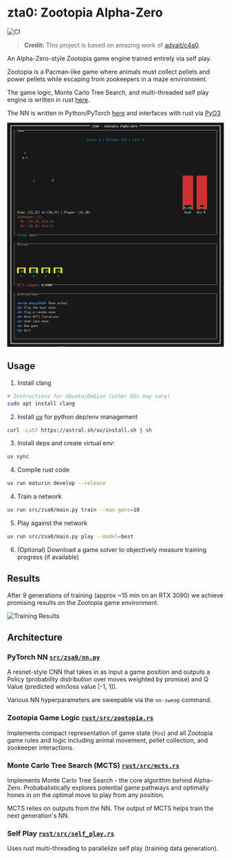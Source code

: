 # zta0: Zootopia Alpha-Zero

![CI](https://github.com/felixmcgregor/zsa0/actions/workflows/ci.yaml/badge.svg?ts=2)

> **Credit:** This project is based on amazing work of [advait/c4a0](https://github.com/advait/c4a0).

An Alpha-Zero-style Zootopia game engine trained entirely via self play.

Zootopia is a Pacman-like game where animals must collect pellets and power pellets while escaping from zookeepers in a maze environment.

The game logic, Monte Carlo Tree Search, and multi-threaded self play engine is written in rust
[here](https://github.com/felixmcgregor/zsa0/tree/master/rust).

The NN is written in Python/PyTorch [here](https://github.com/felixmcgregor/zsa0/tree/master/src/zsa0?ts=2)
and interfaces with rust via [PyO3](https://pyo3.rs/v0.22.2/)

![Terminal UI](https://raw.githubusercontent.com/felixmcgregor/zsa0/refs/heads/master/images/tui.png)

## Usage

1. Install clang
```sh
# Instructions for Ubuntu/Debian (other OSs may vary)
sudo apt install clang
```

2. Install [uv](https://docs.astral.sh/uv/getting-started/installation/) for python dep/env management
```sh
curl -LsSf https://astral.sh/uv/install.sh | sh
```

3. Install deps and create virtual env:
```sh
uv sync
```

4. Compile rust code
```sh
uv run maturin develop --release
```

4. Train a network
```sh
uv run src/zsa0/main.py train --max-gens=10
```

5. Play against the network
```sh
uv run src/zsa0/main.py play --model=best
```

6. (Optional) Download a game solver to objectively measure training progress (if available)

## Results
After 9 generations of training (approx ~15 min on an RTX 3090) we achieve promising results on the Zootopia game environment.

![Training Results](https://raw.githubusercontent.com/felixmcgregor/zsa0/refs/heads/master/images/learning.png)

## Architecture

### PyTorch NN [`src/zsa0/nn.py`](https://github.com/felixmcgregor/zsa0/blob/master/src/zsa0/nn.py?ts=2)

A resnet-style CNN that takes in as input a game position and outputs a Policy (probability
distribution over moves weighted by promise) and Q Value (predicted win/loss value [-1, 1]).

Various NN hyperparameters are sweepable via the `nn-sweep` command.

### Zootopia Game Logic [`rust/src/zootopia.rs`](https://github.com/felixmcgregor/zsa0/blob/master/rust/src/zootopia.rs?ts=2)

Implements compact representation of game state (`Pos`) and all Zootopia game rules
and logic including animal movement, pellet collection, and zookeeper interactions.

### Monte Carlo Tree Search (MCTS) [`rust/src/mcts.rs`](https://github.com/felixmcgregor/zsa0/blob/master/rust/src/mcts.rs?ts=2)

Implements Monte Carlo Tree Search - the core algorithm behind Alpha-Zero. Probabalistically
explores potential game pathways and optimally hones in on the optimal move to play from any
position.

MCTS relies on outputs from the NN. The output of MCTS helps train the next generation's NN.

### Self Play [`rust/src/self_play.rs`](https://github.com/felixmcgregor/zsa0/blob/master/rust/src/self_play.rs?ts=2)

Uses rust multi-threading to parallelize self play (training data generation).

